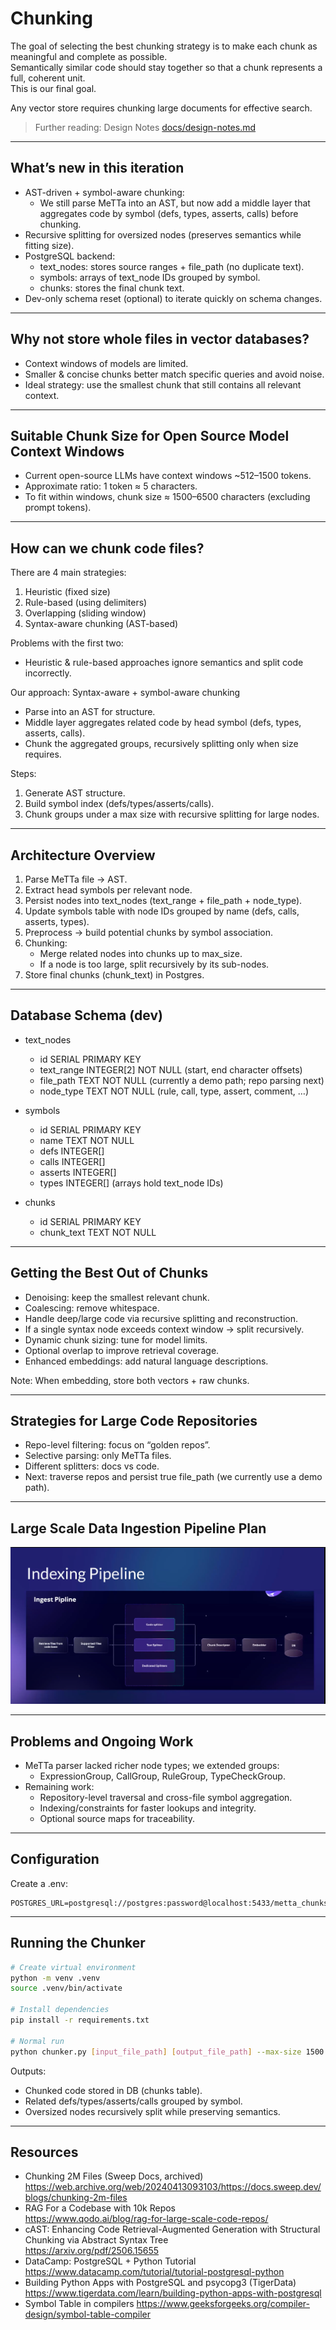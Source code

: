 # Chunking

The goal of selecting the best chunking strategy is to make each chunk as meaningful and complete as possible.  
Semantically similar code should stay together so that a chunk represents a full, coherent unit.  
This is our final goal.

Any vector store requires chunking large documents for effective search.

> Further reading: Design Notes [docs/design-notes.md](docs/design-notes.md)

---

## What’s new in this iteration

- AST-driven + symbol-aware chunking:
  - We still parse MeTTa into an AST, but now add a middle layer that aggregates code by symbol (defs, types, asserts, calls) before chunking.
- Recursive splitting for oversized nodes (preserves semantics while fitting size).
- PostgreSQL backend:
  - text_nodes: stores source ranges + file_path (no duplicate text).
  - symbols: arrays of text_node IDs grouped by symbol.
  - chunks: stores the final chunk text.
- Dev-only schema reset (optional) to iterate quickly on schema changes.

---

## Why not store whole files in vector databases?

- Context windows of models are limited.
- Smaller & concise chunks better match specific queries and avoid noise.
- Ideal strategy: use the smallest chunk that still contains all relevant context.

---

## Suitable Chunk Size for Open Source Model Context Windows

- Current open-source LLMs have context windows ~512–1500 tokens.
- Approximate ratio: 1 token ≈ 5 characters.
- To fit within windows, chunk size ≈ 1500–6500 characters (excluding prompt tokens).

---

## How can we chunk code files?

There are 4 main strategies:

1. Heuristic (fixed size)  
2. Rule-based (using delimiters)  
3. Overlapping (sliding window)  
4. Syntax-aware chunking (AST-based)

Problems with the first two:
- Heuristic & rule-based approaches ignore semantics and split code incorrectly.

Our approach: Syntax-aware + symbol-aware chunking
- Parse into an AST for structure.
- Middle layer aggregates related code by head symbol (defs, types, asserts, calls).
- Chunk the aggregated groups, recursively splitting only when size requires.

Steps:
1. Generate AST structure.
2. Build symbol index (defs/types/asserts/calls).
3. Chunk groups under a max size with recursive splitting for large nodes.

---

## Architecture Overview

1. Parse MeTTa file → AST.
2. Extract head symbols per relevant node.
3. Persist nodes into text_nodes (text_range + file_path + node_type).
4. Update symbols table with node IDs grouped by name (defs, calls, asserts, types).
5. Preprocess → build potential chunks by symbol association.
6. Chunking:
   - Merge related nodes into chunks up to max_size.
   - If a node is too large, split recursively by its sub-nodes.
7. Store final chunks (chunk_text) in Postgres.

---

## Database Schema (dev)

- text_nodes
  - id SERIAL PRIMARY KEY
  - text_range INTEGER[2] NOT NULL  (start, end character offsets)
  - file_path TEXT NOT NULL          (currently a demo path; repo parsing next)
  - node_type TEXT NOT NULL          (rule, call, type, assert, comment, …)

- symbols
  - id SERIAL PRIMARY KEY
  - name TEXT NOT NULL
  - defs INTEGER[]
  - calls INTEGER[]
  - asserts INTEGER[]
  - types INTEGER[]
  (arrays hold text_node IDs)

- chunks
  - id SERIAL PRIMARY KEY
  - chunk_text TEXT NOT NULL

---

## Getting the Best Out of Chunks

- Denoising: keep the smallest relevant chunk.
- Coalescing: remove whitespace.
- Handle deep/large code via recursive splitting and reconstruction.
- If a single syntax node exceeds context window → split recursively.
- Dynamic chunk sizing: tune for model limits.
- Optional overlap to improve retrieval coverage.
- Enhanced embeddings: add natural language descriptions.

Note: When embedding, store both vectors + raw chunks.

---

## Strategies for Large Code Repositories

- Repo-level filtering: focus on “golden repos”.
- Selective parsing: only MeTTa files.
- Different splitters: docs vs code.
- Next: traverse repos and persist true file_path (we currently use a demo path).

---

## Large Scale Data Ingestion Pipeline Plan

![Ingest pipeline](docs/ingest-pipeline.png)

---

## Problems and Ongoing Work

- MeTTa parser lacked richer node types; we extended groups:
  - ExpressionGroup, CallGroup, RuleGroup, TypeCheckGroup.
- Remaining work:
  - Repository-level traversal and cross-file symbol aggregation.
  - Indexing/constraints for faster lookups and integrity.
  - Optional source maps for traceability.

---

## Configuration

Create a .env:

```env
POSTGRES_URL=postgresql://postgres:password@localhost:5433/metta_chunks
```

---

## Running the Chunker

```bash
# Create virtual environment
python -m venv .venv
source .venv/bin/activate

# Install dependencies
pip install -r requirements.txt

# Normal run
python chunker.py [input_file_path] [output_file_path] --max-size 1500
```

Outputs:
- Chunked code stored in DB (chunks table).
- Related defs/types/asserts/calls grouped by symbol.
- Oversized nodes recursively split while preserving semantics.

---

## Resources

- Chunking 2M Files (Sweep Docs, archived)  
  https://web.archive.org/web/20240413093103/https://docs.sweep.dev/blogs/chunking-2m-files
- RAG For a Codebase with 10k Repos  
  https://www.qodo.ai/blog/rag-for-large-scale-code-repos/
- cAST: Enhancing Code Retrieval-Augmented Generation with Structural Chunking via Abstract Syntax Tree  
  https://arxiv.org/pdf/2506.15655
- DataCamp: PostgreSQL + Python Tutorial  
  https://www.datacamp.com/tutorial/tutorial-postgresql-python
- Building Python Apps with PostgreSQL and psycopg3 (TigerData)  
  https://www.tigerdata.com/learn/building-python-apps-with-postgresql
- Symbol Table in compilers
  https://www.geeksforgeeks.org/compiler-design/symbol-table-compiler
